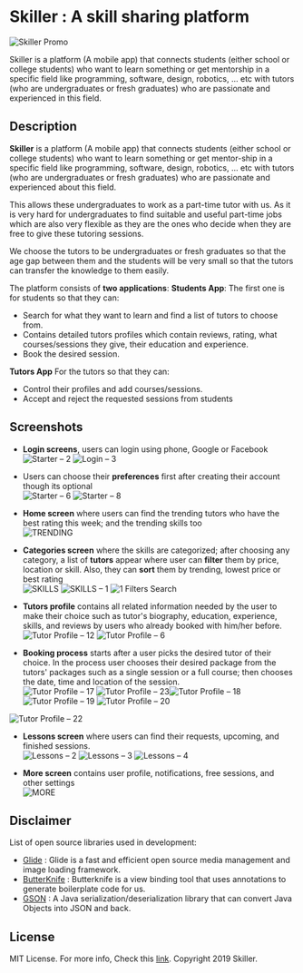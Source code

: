 # Skiller : A skill sharing platform
![Skiller Promo](https://user-images.githubusercontent.com/7766704/71276798-7af48f80-235d-11ea-8a58-c967c1cf1253.png)

Skiller is a platform (A mobile app) that connects students (either school or college students) who want to learn something or get mentorship in a specific field like programming, software, design, robotics, ... etc with tutors (who are undergraduates or fresh graduates) who are passionate and experienced in this field.

## Description
**Skiller** is a platform (A mobile app) that connects students (either school or college students) who want to learn something or get mentor-ship in a specific field like programming, software, design, robotics, ... etc with tutors (who are undergraduates or fresh graduates) who are passionate and experienced about this field.

This allows these undergraduates to work as a part-time tutor with us. As it is very hard for undergraduates to find suitable and useful part-time jobs which are also very flexible as they are the ones who decide when they are free to give these tutoring sessions.

We choose the tutors to be undergraduates or fresh graduates so that the age gap between them and the students will be very small so that the tutors can transfer the knowledge to them easily.

The platform consists of **two applications**:
**Students App**:
The first one is for students so that they can:
- Search for what they want to learn and find a list of tutors to choose from.
- Contains detailed tutors profiles which contain reviews, rating, what courses/sessions they give, their education and experience.
- Book the desired session.

**Tutors App**
For the tutors so that they can:
- Control their profiles and add courses/sessions.
- Accept and reject the requested sessions from students

## Screenshots

- **Login screens**, users can login using phone, Google or Facebook</br>
![Starter – 2](https://user-images.githubusercontent.com/7766704/71277501-c6a73900-235d-11ea-80c9-2359bdbf0207.png)
![Login – 3](https://user-images.githubusercontent.com/7766704/71277500-c60ea280-235d-11ea-94e6-ffeacd69a5db.png)

- Users can choose their **preferences** first after creating their account though its optional</br>
![Starter – 6](https://user-images.githubusercontent.com/7766704/71277621-1128b580-235e-11ea-9d05-b08c85bfd74a.png)
![Starter – 8](https://user-images.githubusercontent.com/7766704/71277623-1259e280-235e-11ea-939f-f68c64b655ad.png)

- **Home screen** where users can find the trending tutors who have the best rating this week; and the trending skills too</br>
![TRENDING](https://user-images.githubusercontent.com/7766704/71277687-3d443680-235e-11ea-86f8-2093993e89c0.png)

-  **Categories screen** where the skills are categorized; after choosing any category, a list of **tutors** appear where user can **filter** them by price, location or skill. Also, they can **sort** them by trending, lowest price or best rating</br> 
![SKILLS](https://user-images.githubusercontent.com/7766704/71277816-9d3add00-235e-11ea-9bff-f87632705697.png)
![SKILLS – 1](https://user-images.githubusercontent.com/7766704/71277820-9e6c0a00-235e-11ea-97b2-2df631c7749d.png)
![1 Filters   Search](https://user-images.githubusercontent.com/7766704/71277826-a0ce6400-235e-11ea-9b93-aaba5557aad1.png) 

- **Tutors profile**  contains all related information needed by the user to make their choice such as tutor's biography, education, experience, skills, and reviews by users who already booked with him/her before.</br>
![Tutor Profile – 12](https://user-images.githubusercontent.com/7766704/71278100-4e417780-235f-11ea-83a4-49a8d8e917ae.png)
![Tutor Profile – 6](https://user-images.githubusercontent.com/7766704/71278101-4eda0e00-235f-11ea-94b2-664a1ad90082.png)

- **Booking process** starts after a user picks the desired tutor of their choice. In the process user chooses their desired package from the tutors' packages such as a single session or a full course; then chooses the date, time and location of the session.</br>
![Tutor Profile – 17](https://user-images.githubusercontent.com/7766704/71278201-9bbde480-235f-11ea-8c0f-8975c1ca6ee9.png)
![Tutor Profile – 23](https://user-images.githubusercontent.com/7766704/71278203-9c567b00-235f-11ea-882f-8957d2f29ecf.png)![Tutor Profile – 18](https://user-images.githubusercontent.com/7766704/71278227-aa0c0080-235f-11ea-966c-c29f6c67201c.png)
![Tutor Profile – 19](https://user-images.githubusercontent.com/7766704/71278217-a5474c80-235f-11ea-91b1-9d2031d1e264.png)
![Tutor Profile – 20](https://user-images.githubusercontent.com/7766704/71278220-a6787980-235f-11ea-8e5c-25d59015ec23.png)

![Tutor Profile – 22](https://user-images.githubusercontent.com/7766704/71278234-ae381e00-235f-11ea-8db9-7e216a2f2d90.png)

- **Lessons screen** where users can find their requests, upcoming, and finished sessions.</br>
![Lessons – 2](https://user-images.githubusercontent.com/7766704/71278304-e0498000-235f-11ea-915c-604d1a1447ea.png)
![Lessons – 3](https://user-images.githubusercontent.com/7766704/71278306-e17aad00-235f-11ea-8b10-b37446f992c4.png)
![Lessons – 4](https://user-images.githubusercontent.com/7766704/71278308-e2134380-235f-11ea-8f60-399d5d7eb160.png)

- **More screen** contains user profile, notifications, free sessions, and other settings</br>
![MORE](https://user-images.githubusercontent.com/7766704/71278323-f5261380-235f-11ea-9a04-db3396792d67.png)



## Disclaimer
List of open source libraries used in development:
- [Glide](https://github.com/bumptech/glide) : Glide is a fast and efficient open source media management and image loading framework.
- [ButterKnife](https://github.com/JakeWharton/butterknife) : Butterknife is a view binding tool that uses annotations to generate boilerplate code for us.
- [GSON](https://github.com/google/gson) : A Java serialization/deserialization library that can convert Java Objects into JSON and back.

## License
MIT License. For more info, Check this [link](https://opensource.org/licenses/MIT). 
Copyright 2019 Skiller.
